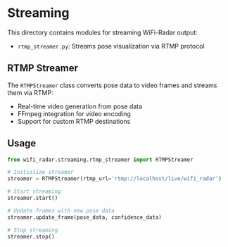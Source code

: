 # Streaming

This directory contains modules for streaming WiFi-Radar output:

- `rtmp_streamer.py`: Streams pose visualization via RTMP protocol

## RTMP Streamer

The `RTMPStreamer` class converts pose data to video frames and streams them via RTMP:
- Real-time video generation from pose data
- FFmpeg integration for video encoding
- Support for custom RTMP destinations

## Usage

```python
from wifi_radar.streaming.rtmp_streamer import RTMPStreamer

# Initialize streamer
streamer = RTMPStreamer(rtmp_url='rtmp://localhost/live/wifi_radar')

# Start streaming
streamer.start()

# Update frames with new pose data
streamer.update_frame(pose_data, confidence_data)

# Stop streaming
streamer.stop()
```
